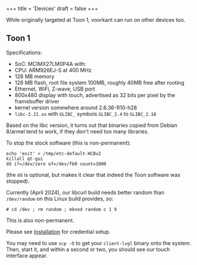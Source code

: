 +++
title = 'Devices'
draft = false
+++

While originally targeted at Toon 1, voorkant can run on other devices too.

## Toon 1

Specifications:

 * SoC: MCIMX27LM0P4A with:
 * CPU: ARM926EJ-S at 400 MHz
 * 128 MB memory
 * 128 MB flash, root file system 100MB, roughly 40MB free after rooting
 * Ethernet, WiFi, Z-wave, USB port
 * 800x480 display with touch, advertised as 32 bits per pixel by the framebuffer driver
 * kernel version somewhere around 2.6.36-R10-h28
 * `libc-2.21.so` with `GLIBC_` symbols `GLIBC_2.4` to `GLIBC_2.18`

Based on the libc version, it turns out that binaries copied from Debian 8/armel tend to work, if they don't need too many libraries.

To stop the stock software (this is non-permanent):

```
echo 'exit' > /tmp/etc-default-HCBv2
killall qt-gui
dd if=/dev/zero of=/dev/fb0 count=1000
```

(the `dd` is optional, but makes it clear that indeed the Toon software was stopped).

Currently (April 2024), our libcurl build needs better random than `/dev/random` on this Linux build provides, so:

```
# cd /dev ; rm random ; mknod random c 1 9
```

This is also non-permanent.

Please see [Installation](/install/) for credential setup.

You may need to use `scp -O` to get your `client-lvgl` binary onto the system.
Then, start it, and within a second or two, you should see our touch interface appear.
